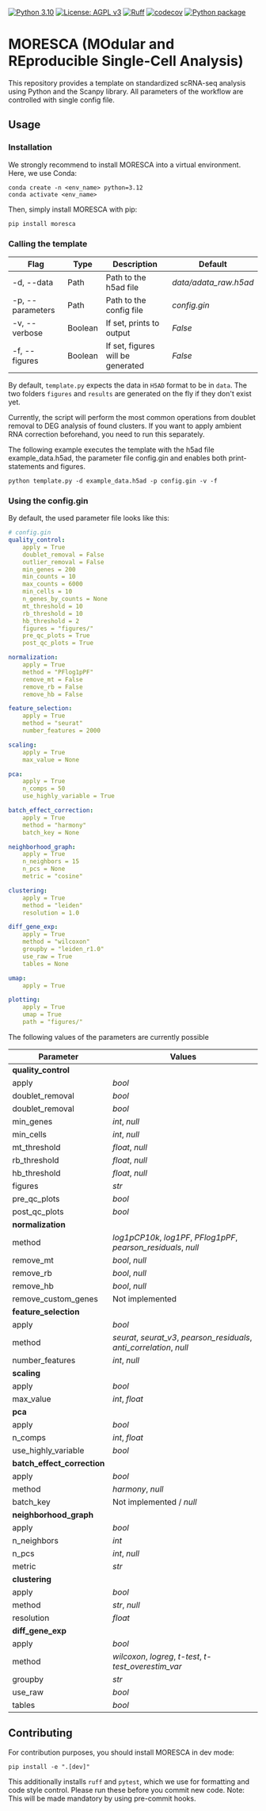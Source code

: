 [![Python 3.10](https://img.shields.io/badge/python-3.10-blue.svg)](https://www.python.org/downloads/release/python-3109/)
[![License: AGPL v3](https://img.shields.io/badge/License-AGPL%20v3-blue.svg)](https://www.gnu.org/licenses/agpl-3.0)
[![Ruff](https://img.shields.io/endpoint?url=https://raw.githubusercontent.com/astral-sh/ruff/main/assets/badge/v2.json)](https://github.com/astral-sh/ruff)
[![codecov](https://codecov.io/gh/claassenlab/MORESCA/branch/main/graph/badge.svg?token=WHUCNFSPJF)](https://codecov.io/gh/claassenlab/MORESCA)
[![Python package](https://github.com/claassenlab/MORESCA/actions/workflows/python-package.yml/badge.svg)](https://github.com/claassenlab/MORESCA/actions/workflows/python-package.yml)


# MORESCA (MOdular and REproducible Single-Cell Analysis)

This repository provides a template  on standardized scRNA-seq analysis using Python and the Scanpy library. All parameters of the workflow are controlled with single config file.

## Usage

### Installation

We strongly recommend to install MORESCA into a virtual environment. Here, we use Conda:

    conda create -n <env_name> python=3.12
    conda activate <env_name>

Then, simply install MORESCA with pip:

    pip install moresca


### Calling the template

| Flag | Type | Description | Default |
| - | -  | - | - |
| -d, --data | Path | Path to the h5ad file | *data/adata_raw.h5ad*
| -p, --parameters | Path | Path to the config file | *config.gin* |
| -v, --verbose | Boolean | If set, prints to output | *False* |
| -f, --figures | Boolean | If set, figures will be generated | *False* |

By default, ```template.py``` expects the data in ```H5AD``` format to be in ```data```. The two folders ```figures``` and ```results``` are generated on the fly if they don't exist yet.

Currently, the script will perform the most common operations from doublet removal to DEG analysis of found clusters. If you want to apply ambient RNA correction beforehand, you need to run this separately.

The following example executes the template with the h5ad file example_data.h5ad, the parameter file config.gin and enables both print-statements and figures.

```python template.py -d example_data.h5ad -p config.gin -v -f```

### Using the config.gin

By default, the used parameter file looks like this:

``` yml
# config.gin
quality_control:
    apply = True
    doublet_removal = False
    outlier_removal = False
    min_genes = 200
    min_counts = 10
    max_counts = 6000
    min_cells = 10
    n_genes_by_counts = None
    mt_threshold = 10
    rb_threshold = 10
    hb_threshold = 2
    figures = "figures/"
    pre_qc_plots = True
    post_qc_plots = True

normalization:
    apply = True
    method = "PFlog1pPF"
    remove_mt = False
    remove_rb = False
    remove_hb = False

feature_selection:
    apply = True
    method = "seurat"
    number_features = 2000

scaling:
    apply = True
    max_value = None

pca:
    apply = True
    n_comps = 50
    use_highly_variable = True

batch_effect_correction:
    apply = True
    method = "harmony"
    batch_key = None

neighborhood_graph:
    apply = True
    n_neighbors = 15
    n_pcs = None
    metric = "cosine"

clustering:
    apply = True
    method = "leiden"
    resolution = 1.0

diff_gene_exp:
    apply = True
    method = "wilcoxon"
    groupby = "leiden_r1.0"
    use_raw = True
    tables = None

umap:
    apply = True

plotting:
    apply = True
    umap = True
    path = "figures/"
  ```

The following values of the parameters are currently possible

| Parameter | Values
| - | -
| **quality_control**
| apply | *bool* |
| doublet_removal | *bool* |
| doublet_removal | *bool* |
| min_genes | *int*, *null* |
| min_cells| *int*, *null* |
| mt_threshold| *float*, *null* |
| rb_threshold| *float*, *null* |
| hb_threshold| *float*, *null* |
| figures| *str*|
| pre_qc_plots | *bool* |
| post_qc_plots | *bool* |
| **normalization**
| method| *log1pCP10k*, *log1PF*, *PFlog1pPF*, *pearson_residuals*, *null*|
| remove_mt| *bool*, *null* |
| remove_rb| *bool*, *null* |
| remove_hb| *bool*, *null* |
| remove_custom_genes| Not implemented |
| **feature_selection**
| apply| *bool* |
| method| *seurat*, *seurat_v3*, *pearson_residuals*, *anti_correlation*, *null*|
| number_features| *int*, *null* |
| **scaling**
| apply| *bool* |
| max_value| *int*, *float* |
| **pca**
| apply| *bool* |
| n_comps| *int*, *float* |
| use_highly_variable| *bool*|
| **batch_effect_correction**
| apply| *bool* |
| method| *harmony*, *null* |
| batch_key| Not implemented / *null* |
| **neighborhood_graph**
| apply| *bool* |
| n_neighbors| *int* |
| n_pcs| *int*, *null* |
| metric| *str* |
| **clustering**
| apply| *bool* |
| method| *str*, *null* |
| resolution| *float*|
| **diff_gene_exp**
| apply| *bool* |
| method| *wilcoxon*, *logreg*, *t-test*, *t-test_overestim_var* |
| groupby| *str* |
| use_raw| *bool* |
| tables| *bool* |

## Contributing

For contribution purposes, you should install MORESCA in dev mode:

    pip install -e ".[dev]"

This additionally installs `ruff` and `pytest`, which we use for formatting and code style control. Please run these before you commit new code.
Note: This will be made mandatory by using pre-commit hooks.
